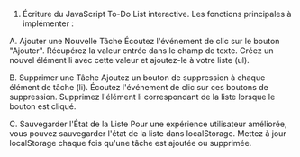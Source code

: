 1. Écriture du JavaScript
   To-Do List interactive.
   Les fonctions principales à implémenter :

A. Ajouter une Nouvelle Tâche
Écoutez l'événement de clic sur le bouton "Ajouter".
Récupérez la valeur entrée dans le champ de texte.
Créez un nouvel élément li avec cette valeur et ajoutez-le à votre liste (ul).

B. Supprimer une Tâche
Ajoutez un bouton de suppression à chaque élément de tâche (li).
Écoutez l'événement de clic sur ces boutons de suppression.
Supprimez l'élément li correspondant de la liste lorsque le bouton est cliqué.

C. Sauvegarder l'État de la Liste
Pour une expérience utilisateur améliorée, vous pouvez sauvegarder l'état de la liste dans localStorage.
Mettez à jour localStorage chaque fois qu'une tâche est ajoutée ou supprimée.
